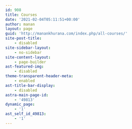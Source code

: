 ```yaml
---
id: 908
title: Courses
date: '2021-02-04T05:11:51+00:00'
author: manan
layout: page
guid: 'http://manankhurana.com/index.php/all-courses/'
site-post-title:
    - disabled
site-sidebar-layout:
    - no-sidebar
site-content-layout:
    - page-builder
ast-featured-img:
    - disabled
theme-transparent-header-meta:
    - enabled
ast-title-bar-display:
    - disabled
astra-main-page-id:
    - '49813'
dynamic_page:
    - '1'
ast_self_id_49813:
    - '1'
---
```


